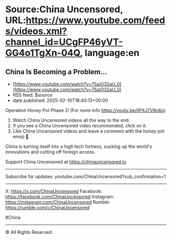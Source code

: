 # Source:China Uncensored, URL:https://www.youtube.com/feeds/videos.xml?channel_id=UCgFP46yVT-GG4o1TgXn-04Q, language:en

## China Is Becoming a Problem...
 - [https://www.youtube.com/watch?v=7SaiO32aU_0](https://www.youtube.com/watch?v=7SaiO32aU_0)
 - RSS feed: $source
 - date published: 2025-02-10T18:40:13+00:00

Operation Honey Pot Phase 2! (For more info https://youtu.be/iIPXJ7V8o6o)
 1. Watch China Uncensored videos all the way to the end.
 2. If you see a China Uncensored video recommended, click on it.
 3. Like China Uncensored videos and leave a comment with the honey pot emoji 🍯.

China is turning itself into a high tech fortress, sucking up the world's innovations and cutting off foreign access.

Support China Uncensored at https://chinauncensored.tv 

______________________________
Subscribe for updates:
youtube.com/ChinaUncensored?sub_confirmation=1

______________________________
X: https://x.com/ChinaUncensored
Facebook: https://facebook.com/ChinaUncensored
Instagram: https://instagram.com/ChinaUncensored
Rumble: https://rumble.com/c/ChinaUncensored

#China
______________________________
© All Rights Reserved.

